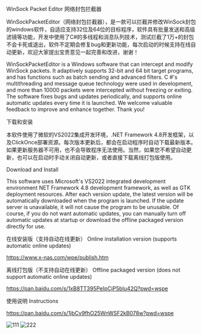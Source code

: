 WinSock Packet Editor 网络封包拦截器

WinSockPacketEditor（网络封包拦截器），是一款可以拦截并修改WinSock封包的windows软件，自适应支持32位及64位的目标程序，软件具有批量发送和高级滤镜等功能，开发中使用了C#的多线程和消息队列技术，测试拦截了1万+的封包不会卡死或退出，软件不定期会修复bug和更新功能，每次启动的时候支持在线自动更新，欢迎大家提出宝贵意见一起完善和改进，谢谢！

WinSockPacketEditor is a Windows software that can intercept and modify WinSock packets. It adaptively supports 32-bit and 64 bit target programs, and has functions such as batch sending and advanced filters. C #'s multithreading and message queue technology were used in development, and more than 10000 packets were intercepted without freezing or exiting. The software fixes bugs and updates periodically, and supports online automatic updates every time it is launched. We welcome valuable feedback to improve and enhance together. 
Thank you!

下载和安装

本软件使用了微软的VS2022集成开发环境，.NET Framework 4.8开发框架，以及ClickOnce部署资源。每次版本更新后，都会在启动程序时自动下载最新版本。如果更新服务器不可用，也不会导致程序无法使用。当然，如果您不希望自动更新，也可以在启动时手动关闭自动更新，或者直接下载离线打包版使用。

Download and Install

This software uses Microsoft's VS2022 integrated development environment NET Framework 4.8 development framework, as well as GTK deployment resources. After each version update, the latest version will be automatically downloaded when the program is launched. If the update server is unavailable, it will not cause the program to be unusable. Of course, if you do not want automatic updates, you can manually turn off automatic updates at startup or download the offline packaged version directly for use.

在线安装版（支持自动在线更新）
Online installation version (supports automatic online updates)

https://www.x-nas.com/wpe/publish.htm

离线打包版（不支持自动在线更新）
Offline packaged version (does not support automatic online updates)

https://pan.baidu.com/s/1xB8TT395PeIpCjP5bIu42Q?pwd=wspe

使用说明 Instructions

https://pan.baidu.com/s/1jbCv9fhO25WnWSF2kB078w?pwd=wspe


![111](https://github.com/user-attachments/assets/3983ecdc-c062-4e6b-b95d-3dfb2d392860)
![222](https://github.com/user-attachments/assets/97a0091f-b33d-4f85-b340-771d9c276ae1)


